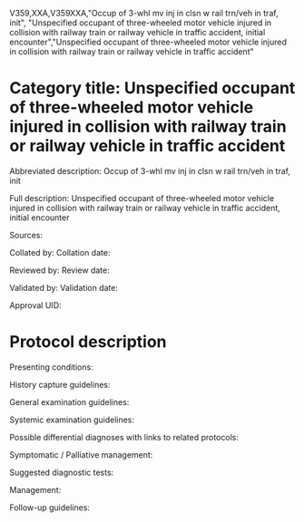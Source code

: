 V359,XXA,V359XXA,"Occup of 3-whl mv inj in clsn w rail trn/veh in traf, init", "Unspecified occupant of three-wheeled motor vehicle injured in collision with railway train or railway vehicle in traffic accident, initial encounter","Unspecified occupant of three-wheeled motor vehicle injured in collision with railway train or railway vehicle in traffic accident"
# Category title: Unspecified occupant of three-wheeled motor vehicle injured in collision with railway train or railway vehicle in traffic accident

Abbreviated description: Occup of 3-whl mv inj in clsn w rail trn/veh in traf, init

Full description: Unspecified occupant of three-wheeled motor vehicle injured in collision with railway train or railway vehicle in traffic accident, initial encounter

Sources:

Collated by:
Collation date:

Reviewed by:
Review date:

Validated by:
Validation date:

Approval UID:

# Protocol description

Presenting conditions:

History capture guidelines:

General examination guidelines:

Systemic examination guidelines:

Possible differential diagnoses with links to related protocols:

Symptomatic / Palliative management:

Suggested diagnostic tests:

Management:

Follow-up guidelines:
